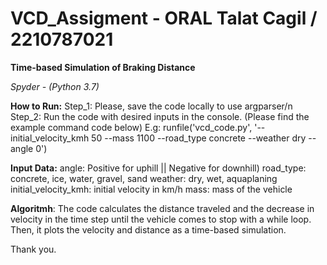 # VCD_Assigment - ORAL Talat Cagil / 2210787021

**Time-based Simulation of Braking Distance**

_Spyder - (Python 3.7)_

**How to Run:**
Step_1: Please, save the code locally to use argparser/n 
Step_2: Run the code with desired inputs in the console. (Please find the example command code below) 
E.g: runfile('vcd_code.py', '--initial_velocity_kmh 50 --mass 1100 --road_type concrete --weather dry --angle 0')

**Input Data:**
  angle: Positive for uphill || Negative for downhill) 
  road_type: concrete, ice, water, gravel, sand
  weather: dry, wet, aquaplaning
  initial_velocity_kmh: initial velocity in km/h
  mass: mass of the vehicle

**Algoritmh**:
  The code calculates the distance traveled and the decrease in velocity in the time step until the vehicle comes to stop with a while loop.
  Then, it plots the velocity and distance as a time-based simulation.
  



Thank you.
